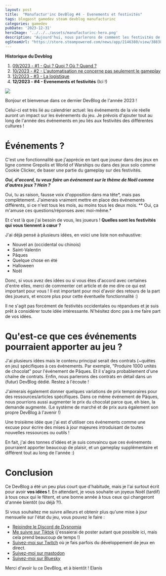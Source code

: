 ```yaml
---
layout: post
title:  "Manufactur'inc DevBlog #4 - Evenements et festivités"
tags: blogpost gamedev steam devblog manufacturinc
categories: gamedev
pubDate: '2023-12-31'
heroImage: '../../../assets/manufacturinc-hero.png'
description: "Aujourd'hui, nous parlerons de comment les festivités de la vie réelle vont affecter les événements en jeu."
ogSteamUrl: "https://store.steampowered.com/news/app/2146380/view/3883856311496283654"
---
```


**Historique du Devblog**
1. [09/2023 - #1 - Qui ? Quoi ? Où ? Quand ?](https://store.steampowered.com/news/app/2146380/view/7184986051960660929)
2. [10/2023 - #2 - L'automatisation ne concerne pas seulement le gameplay](https://store.steampowered.com/news/app/2146380/view/3737483611565199154)
3. [12/2023 - #3 - La logistique](https://store.steampowered.com/news/app/2146380/view/3883856311467351828)
4. **12/2023 - #4 - Evenements et festivités** (Ici !)

![](/assets/img/2023-12-31-manufacturinc-devblog-4-meme.png)

Bonjour et bienvenue dans ce dernier DevBlog de l'année 2023 !

Celui-ci est très lié au calendrier actuel: les événements de la vie réelle auront un impact sur les événements du jeu. Je prévois d'ajouter tout au long de l'année des événements en jeu liés aux festivités des différentes cultures !

# Événements ?

C'est une fonctionnalité que j'apprécie en tant que joueur dans des jeux en ligne comme Grepolis et World of Warships ou dans des jeux solo comme Cookie Clicker, de baser une partie du gameplay sur des festivités.

***Oui, d'accord, tu veux faire un événement sur le thème de Noël comme d'autres jeux ? Hein ?***

Oui, tu as raison, fausse voix d'opposition dans ma tête*, mais pas complètement. J'aimerais vraiment mettre en place des événements différents, si ce n'est tous les mois, au moins tous les deux mois.
** Oui, ça m'amuse ces questions/réponses avec moi-même.*

Et c'est là que j'ai besoin de vous, les joueurs ! **Quelles sont les festivités qui vous tiennent à cœur ?**

J'ai déjà pensé à plusieurs idées, en voici une liste non exhaustive:

*  Nouvel an (occidental ou chinois)
*  Saint-Valentin
*  Pâques
*  Quelque chose en été
*  Halloween 
*  Noël


Donc, si vous avez des idées ou si vous êtes d'accord avec certaines d'entre elles, merci de commenter cet article et de me dire ce qui est important pour vous ! Il est important pour moi d'avoir des retours de la part des joueurs, et encore plus pour cette éventuelle fonctionnalité :)

Il ne s'agit pas forcément de festivités occidentales ou répandues et je suis prêt à considérer toute idée intéressante. N'hésitez donc pas à me faire part de vos idées.

# Qu'est-ce que ces événements pourraient apporter au jeu ?

J'ai plusieurs idées mais le contenu principal serait des contrats (~quêtes en jeu) spécifiques à ces événements. Par exemple, "Produire 1000 unités de chocolat" pour l'événement de Pâques. Et il s'agira probablement d'une chaîne de contrats.
Enfin, nous parlerons des contrats en détail dans un (futur) DevBlog dédié. Restez à l'écoute !

J'aimerais également donner quelques variations de prix temporaires pour des ressources/articles spécifiques. Dans ce même événement de Pâques, nous pourrions aussi augmenter le prix du chocolat parce que, eh bien, la demande augmente.
(Le système de marché et de prix aura également son propre DevBlog à l'avenir !)

Une troisième idée que j'ai est d'utiliser ces événements comme une excuse pour écrire des mises à jour majeures introduisant de toutes nouvelles ressources ou outils ! 

En fait, j'ai des tonnes d'idées et je suis convaincu que ces événements pourraient apporter beaucoup de plaisir, et un gameplay supplémentaire et différent tout au long de l'année :)  

# Conclusion

Ce DevBlog a été un peu plus court que d'habitude, mais je l'ai surtout écrit pour avoir **vos idées !**. En attendant, je vous souhaite un joyeux Noël (tardif) à tous ceux qui le fêtent, et une bonne année à tous ceux qui changeront d'année bientôt (ou déjà ?!).

Si vous souhaitez me suivre ailleurs et obtenir plus qu'une mise à jour mensuelle sur l'état du jeu, vous pouvez le faire :
- [Rejoindre le Discord de Dysnomia](https://discord.com/invite/c8aARey)
- [Me suivre sur Tiktok](https://www.tiktok.com/@elanis42) (j'essaierai de poster autant que possible ici, mais cela prend beaucoup de temps !)
- [Suivez-moi sur Twitch](https://www.twitch.tv/elanis42) où je fais parfois du développement de jeux en direct.
- [Suivez-moi sur mastodon](https://mastodon.gamedev.place/@Elanis)
- [Suivez-moi sur Bluesky](https://bsky.app/profile/elanis.eu)

Merci d'avoir lu ce DevBlog, et à bientôt !
Elanis